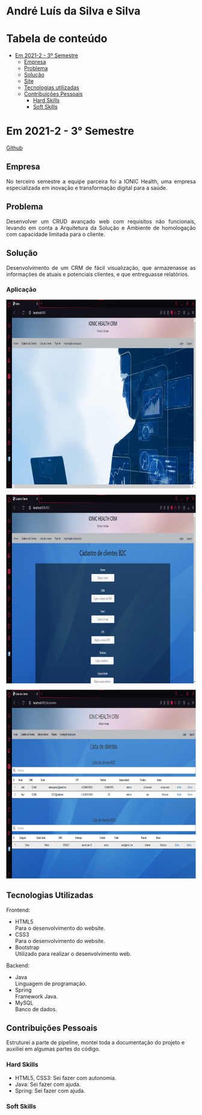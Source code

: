 # André Luís da Silva e Silva

# Tabela de conteúdo
   - [Em 2021-2 - 3º Semestre](#em-2021-2-2º-semestre)
        - [Empresa](#empresa)
        - [Problema](#problema)
        - [Solução](#solução)
        - [Site](#site)
        - [Tecnologias utilizadas](#tecnologias-utilizadas)
        - [Contribuições Pessoais](#contribuições-pessoais)
            - [Hard Skills](#hard-skills)
            - [Soft Skills](#soft-skills)

# Em 2021-2 - 3° Semestre
[Github](https://github.com/AndreSilva358/API-IONIC)

## Empresa
<p align="justify">
No terceiro semestre a equipe parceira foi a IONIC Health, uma empresa especializada em inovação e transformação digital para a saúde.



## Problema
<p align="justify">
Desenvolver um CRUD avançado web com requisitos não funcionais, levando em conta a Arquitetura da Solução e Ambiente de homologação com capacidade limitada para o cliente.
</p>

## Solução
<p align="justify">
Desenvolvimento de um CRM de fácil visualização, que armazenasse as informações de atuais e potenciais clientes, e que entreguasse relatórios.
</p>

### Aplicação
<p align="center">
    <img src="./img/api3/VISUAL HOME.png" alt="pagina site" height="500" />
</p>

<p align="center">
    <img src="./img/api3/VISUAL CADASTRO.png" alt="pagina site" height="500" />
</p>

<p align="center">
    <img src="./img/api3/VISUAL LISTA.png" alt="pagina site" height="500" />
</p>

## Tecnologias Utilizadas
Frontend:
- HTML5  \
Para o desenvolvimento do website.
- CSS3 \
Para o desenvolvimento do website.
- Bootstrap \
Utilizado para realizar o desenvolvimento web.

Backend:
- Java  \
Linguagem de programação.
- Spring \
Framework Java.
- MySQL \
Banco de dados.

## Contribuições Pessoais

Estruturei a parte de pipeline, montei toda a documentação do projeto e auxiliei em algumas partes do código.

### Hard Skills
- HTML5, CSS3: Sei fazer com autonomia.
- Java: Sei fazer com ajuda.
- Spring: Sei fazer com ajuda.

### Soft Skills
